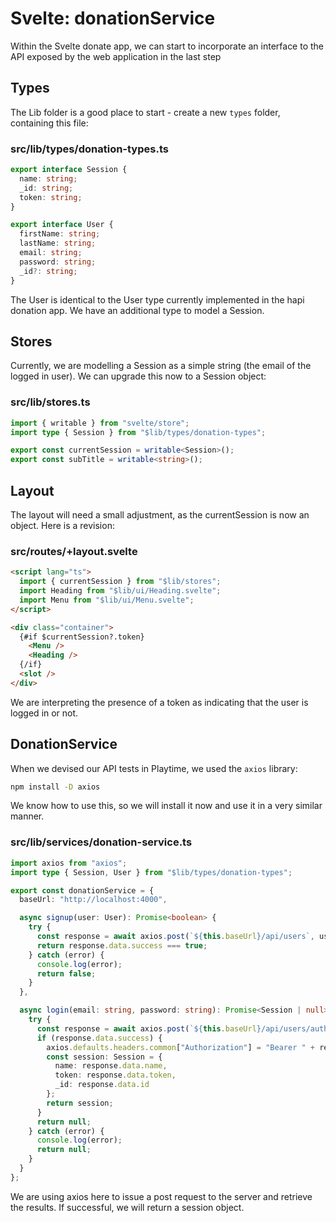 # Svelte: donationService 

Within the Svelte donate app, we can start to incorporate an interface to the API exposed by the web application in the last step

## Types

The Lib folder is a good place to start - create a new `types` folder, containing this file:

### src/lib/types/donation-types.ts

~~~typescript
export interface Session {
  name: string;
  _id: string;
  token: string;
}

export interface User {
  firstName: string;
  lastName: string;
  email: string;
  password: string;
  _id?: string;
}
~~~

The User is identical to the User type currently implemented in the hapi donation app. We have an additional type to model a Session.

## Stores

Currently, we are modelling a Session as a simple string (the email of the logged in user). We can upgrade this now to a Session object:

### src/lib/stores.ts

~~~typescript
import { writable } from "svelte/store";
import type { Session } from "$lib/types/donation-types";

export const currentSession = writable<Session>();
export const subTitle = writable<string>();
~~~

## Layout

The layout will need a small adjustment, as the currentSession is now an object. Here is a revision:

### src/routes/+layout.svelte

~~~html
<script lang="ts">
  import { currentSession } from "$lib/stores";
  import Heading from "$lib/ui/Heading.svelte";
  import Menu from "$lib/ui/Menu.svelte";
</script>

<div class="container">
  {#if $currentSession?.token}
    <Menu />
    <Heading />
  {/if}
  <slot />
</div>
~~~

We are interpreting the presence of a token as indicating that the user is logged in or not.

## DonationService

When we devised our API tests in Playtime, we used the `axios` library:

~~~bash
npm install -D axios
~~~

We know how to use this, so we will install it now and use it in a very similar manner.

### src/lib/services/donation-service.ts

~~~typescript
import axios from "axios";
import type { Session, User } from "$lib/types/donation-types";

export const donationService = {
  baseUrl: "http://localhost:4000",

  async signup(user: User): Promise<boolean> {
    try {
      const response = await axios.post(`${this.baseUrl}/api/users`, user);
      return response.data.success === true;
    } catch (error) {
      console.log(error);
      return false;
    }
  },

  async login(email: string, password: string): Promise<Session | null> {
    try {
      const response = await axios.post(`${this.baseUrl}/api/users/authenticate`, { email, password });
      if (response.data.success) {
        axios.defaults.headers.common["Authorization"] = "Bearer " + response.data.token;
        const session: Session = {
          name: response.data.name,
          token: response.data.token,
          _id: response.data.id
        };
        return session;
      }
      return null;
    } catch (error) {
      console.log(error);
      return null;
    }
  }
};
~~~

We are using axios here to issue a post request to the server and retrieve the results. If successful, we will return a session object.

